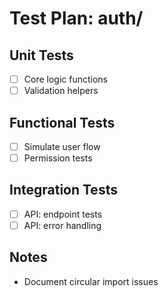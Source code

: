 # Test Plan: auth/

## Unit Tests
- [ ] Core logic functions
- [ ] Validation helpers

## Functional Tests
- [ ] Simulate user flow
- [ ] Permission tests

## Integration Tests
- [ ] API: endpoint tests
- [ ] API: error handling

## Notes
- Document circular import issues
